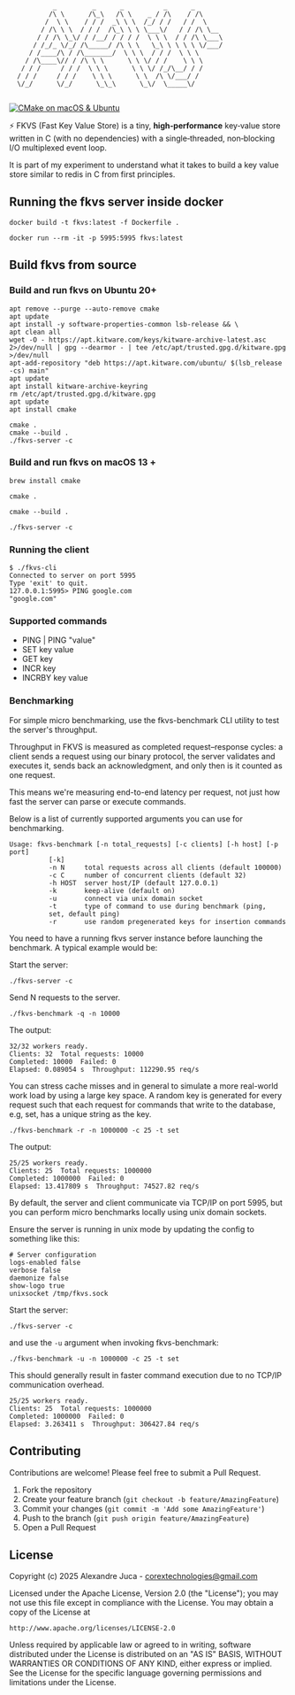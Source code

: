 ```shell

           _         _      _          _      _        
          /\ \      /\_\   /\ \    _ / /\    / /\      
         /  \ \    / / /  _\ \ \  /_/ / /   / /  \     
        / /\ \ \  / / /  /\_\ \ \ \___\/   / / /\ \__  
       / / /\ \_\/ / /__/ / / / /  \ \ \  / / /\ \___\ 
      / /_/_ \/_/ /\_____/ /\ \ \   \_\ \ \ \ \ \/___/ 
     / /____/\ / /\_______/  \ \ \  / / /  \ \ \       
    / /\____\// / /\ \ \      \ \ \/ / /    \ \ \      
   / / /     / / /  \ \ \      \ \ \/ /_/\__/ / /      
  / / /     / / /    \ \ \      \ \  /\ \/___/ /       
  \/_/      \/_/      \_\_\      \_\/  \_____\/
  
```

[![CMake on macOS & Ubuntu](https://github.com/AlexJuca/fkvs/actions/workflows/cmake-multi-platform.yml/badge.svg)](https://github.com/AlexJuca/fkvs/actions/workflows/cmake-multi-platform.yml)

⚡ FKVS (Fast Key Value Store) is a tiny, **high‑performance** key‑value store written in C (with no dependencies) 
with a single‑threaded, non‑blocking I/O multiplexed event loop.

It is part of my experiment to understand what it takes to build a key value store similar to redis in C from first
principles.

## Running the fkvs server inside docker

```shell
docker build -t fkvs:latest -f Dockerfile .  

docker run --rm -it -p 5995:5995 fkvs:latest
```

## Build fkvs from source

### Build and run fkvs on Ubuntu 20+

```shell
apt remove --purge --auto-remove cmake
apt update
apt install -y software-properties-common lsb-release && \
apt clean all
wget -O - https://apt.kitware.com/keys/kitware-archive-latest.asc 2>/dev/null | gpg --dearmor - | tee /etc/apt/trusted.gpg.d/kitware.gpg >/dev/null
apt-add-repository "deb https://apt.kitware.com/ubuntu/ $(lsb_release -cs) main"
apt update
apt install kitware-archive-keyring
rm /etc/apt/trusted.gpg.d/kitware.gpg
apt update
apt install cmake

cmake .
cmake --build .
./fkvs-server -c
```

### Build and run fkvs on macOS 13 +

```shell
brew install cmake

cmake .

cmake --build .

./fkvs-server -c
```

### Running the client

```shell
$ ./fkvs-cli
Connected to server on port 5995
Type 'exit' to quit.
127.0.0.1:5995> PING google.com
"google.com"
```

### Supported commands

- PING | PING "value"
- SET key value
- GET key
- INCR key
- INCRBY key value


### Benchmarking

For simple micro benchmarking, use the fkvs-benchmark CLI utility to test
the server's throughput.

Throughput in FKVS is measured as completed request–response cycles: a client sends a request using our binary protocol,
the server validates and executes it, sends back an acknowledgment, and only then is it counted as one request.

This means we're measuring end-to-end latency per request, not just how fast the server can parse or execute commands.

Below is a list of currently supported arguments you can use for benchmarking.

```text
Usage: fkvs-benchmark [-n total_requests] [-c clients] [-h host] [-p port] 
          [-k]
          -n N     total requests across all clients (default 100000)
          -c C     number of concurrent clients (default 32)
          -h HOST  server host/IP (default 127.0.0.1)
          -k       keep-alive (default on)
          -u       connect via unix domain socket
          -t       type of command to use during benchmark (ping,
          set, default ping)
          -r       use random pregenerated keys for insertion commands
```

You need to have a running fkvs server instance before launching the benchmark. A typical example would be:

Start the server:
```shell
./fkvs-server -c
```

Send N requests to the server.
```shell
./fkvs-benchmark -q -n 10000
```

The output:
```shell
32/32 workers ready.
Clients: 32  Total requests: 10000
Completed: 10000  Failed: 0
Elapsed: 0.089054 s  Throughput: 112290.95 req/s
```

You can stress cache misses and in general to simulate a more real-world work load by using a large key space. A random key 
is generated for every request such that each request for commands that write to the database, e.g, set, has
a unique string as the key.

```shell
./fkvs-benchmark -r -n 1000000 -c 25 -t set
```
The output:
```shell
25/25 workers ready.
Clients: 25  Total requests: 1000000
Completed: 1000000  Failed: 0
Elapsed: 13.417809 s  Throughput: 74527.82 req/s
```

By default, the server and client communicate via TCP/IP on port 5995, but you can perform micro benchmarks 
locally using unix domain sockets.

Ensure the server is running in unix mode by updating the config to something like this:

```text
# Server configuration
logs-enabled false
verbose false
daemonize false
show-logo true
unixsocket /tmp/fkvs.sock
```

Start the server:
```shell
./fkvs-server -c
```

and use the `-u` argument when invoking fkvs-benchmark:

```shell
./fkvs-benchmark -u -n 1000000 -c 25 -t set
```

This should generally result in faster command execution due to no TCP/IP communication overhead.

```shell
25/25 workers ready.
Clients: 25  Total requests: 1000000
Completed: 1000000  Failed: 0
Elapsed: 3.263411 s  Throughput: 306427.84 req/s
```

## Contributing

Contributions are welcome! Please feel free to submit a Pull Request.

1. Fork the repository
2. Create your feature branch (`git checkout -b feature/AmazingFeature`)
3. Commit your changes (`git commit -m 'Add some AmazingFeature'`)
4. Push to the branch (`git push origin feature/AmazingFeature`)
5. Open a Pull Request

## License

Copyright (c) 2025 Alexandre Juca - <corextechnologies@gmail.com>

Licensed under the Apache License, Version 2.0 (the "License");
you may not use this file except in compliance with the License.
You may obtain a copy of the License at

    http://www.apache.org/licenses/LICENSE-2.0

Unless required by applicable law or agreed to in writing, software
distributed under the License is distributed on an "AS IS" BASIS,
WITHOUT WARRANTIES OR CONDITIONS OF ANY KIND, either express or implied.
See the License for the specific language governing permissions and
limitations under the License.

